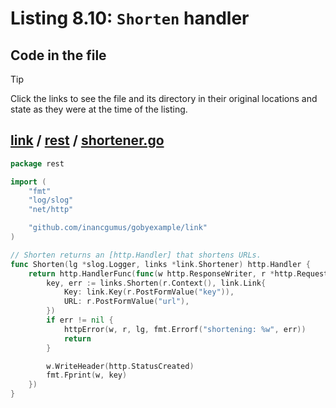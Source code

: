 # Listing 8.10: `Shorten` handler

## Code in the file

> [!TIP]
> Click the links to see the file and its directory in their original locations and state as they were at the time of the listing.

## [link](https://github.com/inancgumus/gobyexample/blob/cd9e69b946820f746dc4e1c59d8ba09850198b50/link) / [rest](https://github.com/inancgumus/gobyexample/blob/cd9e69b946820f746dc4e1c59d8ba09850198b50/link/rest) / [shortener.go](https://github.com/inancgumus/gobyexample/blob/cd9e69b946820f746dc4e1c59d8ba09850198b50/link/rest/shortener.go)

```go
package rest

import (
	"fmt"
	"log/slog"
	"net/http"

	"github.com/inancgumus/gobyexample/link"
)

// Shorten returns an [http.Handler] that shortens URLs.
func Shorten(lg *slog.Logger, links *link.Shortener) http.Handler {
	return http.HandlerFunc(func(w http.ResponseWriter, r *http.Request) {
		key, err := links.Shorten(r.Context(), link.Link{
			Key: link.Key(r.PostFormValue("key")),
			URL: r.PostFormValue("url"),
		})
		if err != nil {
			httpError(w, r, lg, fmt.Errorf("shortening: %w", err))
			return
		}

		w.WriteHeader(http.StatusCreated)
		fmt.Fprint(w, key)
	})
}
```

